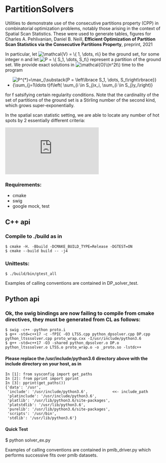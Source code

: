 # PartitionSolvers
Utilities to demonstrate use of the consecutive partitions property (CPP) in combinatorial optimization problems, notably those arising in the context of Spatial Scan Statistics. These were used to generate tables, figures for Charles A. Pehlivanian, Daniel B. Neill, **Efficient Optimization of Partition Scan Statistics via the Consecutive Partitions Property**, preprint, 2021 

In particular, let 
<img src="https://latex.codecogs.com/svg.image?\mathcal{V}&space;=&space;\{&space;1,&space;\dots,&space;n\}" title="\mathcal{V} = \{ 1, \dots, n\}" />
be the ground set, for some integer n and let 
<img src="https://latex.codecogs.com/svg.image?P&space;=&space;\{&space;S_1,&space;\dots,&space;S_t\}" title="P = \{ S_1, \dots, S_t\}" /> 
represent a partition of the ground set. We provide exact solutions in <img src="https://latex.codecogs.com/svg.image?\mathcal{O}\(n^2t\)" title="\mathcal{O}\(n^2t\)" /> time to the program
- <img src="https://latex.codecogs.com/svg.image?\max_{\substack{P&space;=&space;\left\lbrace&space;S_1,&space;\dots,&space;S_t\right\rbrace}}&space;{\sum_{j=1\ldots&space;t}f\left(&space;\sum_{i&space;\in&space;S_j}x_i,&space;\sum_{i&space;\in&space;S_j}y_i\right)}" title="P^{*}=\max_{\substack{P = \left\lbrace S_1, \dots, S_t\right\rbrace}} {\sum_{j=1\ldots t}f\left( \sum_{i \in S_j}x_i, \sum_{i \in S_j}y_i\right)}" />
for f satsifying certain regularity conditions. Note that the cardinality of the set of partitions of the ground set is a Stirling number of the second kind, which grows super-exponentially. 

In the spatial scan statistic setting, we are able to locate any number of hot spots by 2 essentially different criteria:

![NYC prostate cancer incidence](https://github.com/pehlivanian/PartitionSolvers/blob/main/figures/NYC_prostate_3_risk_part_Blues.pdf?raw=true)

### Requirements:
- cmake
- swig
- google mock, test

## C++ api

### Compile to ./build as in 
```
$ cmake -H. -Bbuild -DCMAKE_BUILD_TYPE=Release -DGTEST=ON
$ cmake --build build -- -j4
```

### Unittests:
```
$ ./build/bin/gtest_all
```

Examples of calling conventions are contained in DP_solver_test.

## Python api

### Ok, the swig bindings are now failing to compile from cmake directives, they must be generated from CL as follows:
```
$ swig -c++ -python proto.i
$ g++ -std=c++17 -c -fPIC -O3 LTSS.cpp python_dpsolver.cpp DP.cpp python_ltsssolver.cpp proto_wrap.cxx -I/usr/include/python3.6
$ g++ -std=c++17 -O3 -shared python_dpsolver.o DP.o python_ltsssolver.o LTSS.o proto_wrap.o -o _proto.so -lstdc++
```
#### Please replace the /usr/include/python3.6 directory above with the include directory on your host, as in
```
In [1]: from sysconfig import get_paths                                                                                  
In [2]: from pprint import pprint                                                                                        
In [3]: pprint(get_paths())                                                                                                                
{'data': '/usr',
 'include': '/usr/include/python3.6',			<<- include_path
 'platinclude': '/usr/include/python3.6', 
 'platlib': '/usr/lib/python3.6/site-packages',
 'platstdlib': '/usr/lib/python3.6',
 'purelib': '/usr/lib/python3.6/site-packages',
 'scripts': '/usr/bin',
 'stdlib': '/usr/lib/python3.6'}
```

#### Quick Test
$ python solver_ex.py

Examples of calling conventions are contained in pmlb_driver.py which performs successive fits over pmlb datasets.

